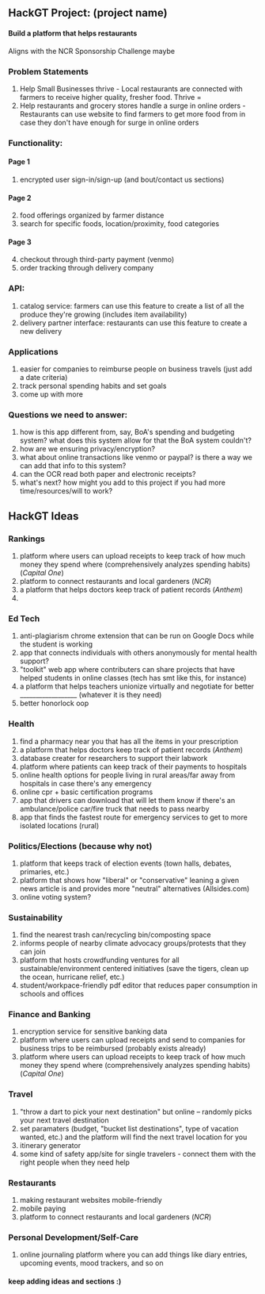## HackGT Project: (project name)

#### Build a platform that helps restaurants
Aligns with the NCR Sponsorship Challenge maybe

### Problem Statements
1. Help Small Businesses thrive - Local restaurants are connected with farmers to receive higher quality, fresher food. Thrive = 
2. Help restaurants and grocery stores handle a surge in online orders - Restaurants can use website to find farmers to get more food from in case they don't have enough for surge in online orders 

### Functionality:
#### Page 1
1. encrypted user sign-in/sign-up (and bout/contact us sections)
#### Page 2
2. food offerings organized by farmer distance 
3. search for specific foods, location/proximity, food categories
#### Page 3
4. checkout through third-party payment (venmo)
5. order tracking through delivery company 


### API:
1. catalog service: farmers can use this feature to create a list of all the produce they're growing (includes item availability)
2. delivery partner interface: restaurants can use this feature to create a new delivery 


### Applications
1. easier for companies to reimburse people on business travels (just add a date criteria)
2. track personal spending habits and set goals
3. come up with more

### Questions we need to answer:
1. how is this app different from, say, BoA's spending and budgeting system? what does this system allow for that the BoA system couldn't?
2. how are we ensuring privacy/encryption?
3. what about online transactions like venmo or paypal? is there a way we can add that info to this system?
4. can the OCR read both paper and electronic receipts?
5. what's next? how might you add to this project if you had more time/resources/will to work?

## HackGT Ideas

### Rankings
1. platform where users can upload receipts to keep track of how much money they spend where (comprehensively analyzes spending habits) (*Capital One*) 
2. platform to connect restaurants and local gardeners (*NCR*)
3. a platform that helps doctors keep track of patient records (*Anthem*)
4. 

### Ed Tech
1. anti-plagiarism chrome extension that can be run on Google Docs while the student is working
2. app that connects individuals with others anonymously for mental health support?
3. "toolkit" web app where contributers can share projects that have helped students in online classes (tech has smt like this, for instance)
4. a platform that helps teachers unionize virtually and negotiate for better __________________ (whatever it is they need)
5. better honorlock oop

### Health
1. find a pharmacy near you that has all the items in your prescription
2. a platform that helps doctors keep track of patient records (*Anthem*)
3. database creater for researchers to support their labwork
4. platform where patients can keep track of their payments to hospitals
5. online health options for people living in rural areas/far away from hospitals in case there's any emergency
6. online cpr + basic certification programs
7. app that drivers can download that will let them know if there's an ambulance/police car/fire truck that needs to pass nearby
8. app that finds the fastest route for emergency services to get to more isolated locations (rural)

### Politics/Elections (because why not)
1. platform that keeps track of election events (town halls, debates, primaries, etc.)
2. platform that shows how "liberal" or "conservative" leaning a given news article is and provides more "neutral" alternatives (Allsides.com)
3. online voting system?

### Sustainability
1. find the nearest trash can/recycling bin/composting space
2. informs people of nearby climate advocacy groups/protests that they can join
3. platform that hosts crowdfunding ventures for all sustainable/environment centered initiatives (save the tigers, clean up the ocean, hurricane relief, etc.)
4. student/workpace-friendly pdf editor that reduces paper consumption in schools and offices

### Finance and Banking
1. encryption service for sensitive banking data
2. platform where users can upload receipts and send to companies for business trips to be reimbursed (probably exists already)
3. platform where users can upload receipts to keep track of how much money they spend where (comprehensively analyzes spending habits) (*Capital One*) 

### Travel
1. "throw a dart to pick your next destination" but online – randomly picks your next travel destination
2. set paramaters (budget, "bucket list destinations", type of vacation wanted, etc.) and the platform will find the next travel location for you
3. itinerary generator
4. some kind of safety app/site for single travelers - connect them with the right people when they need help

### Restaurants
1. making restaurant websites mobile-friendly
2. mobile paying
3. platform to connect restaurants and local gardeners (*NCR*)

### Personal Development/Self-Care
1. online journaling platform where you can add things like diary entries, upcoming events, mood trackers, and so on

#### keep adding ideas and sections :)
